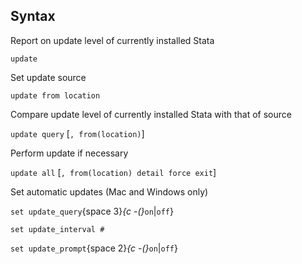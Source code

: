 ## Syntax

Report on update level of currently installed Stata

`update`

Set update source

`update from location`

Compare update level of currently installed Stata with that of source

`update query` \[`, from(location)`\]

Perform update if necessary

`update all` \[`, from(location) detail force exit`\]

Set automatic updates (Mac and Windows only)

`set update_query`<span options="3">{space 3}_<span
options="-(">{c -(}_`on`\|`off`}

`set update_interval #`

`set update_prompt`<span options="2">{space 2}_<span
options="-(">{c -(}_`on`\|`off`}
